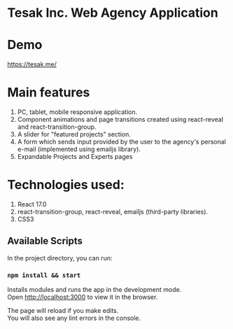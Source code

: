 # Tesak Inc. Web Agency Application

# Demo

https://tesak.me/



# Main features

1. PC, tablet, mobile responsive application.
2. Component animations and page transitions created using react-reveal and react-transition-group.
3. A slider for "featured projects" section.
4. A form which sends input provided by the user to the agency's personal e-mail (implemented using emailjs library).
5. Expandable Projects and Experts pages

# Technologies used:

1. React 17.0
2. react-transition-group, react-reveal, emailjs (third-party libraries).
3. CSS3


## Available Scripts

In the project directory, you can run:

### `npm install && start`

Installs modules and runs the app in the development mode.\
Open [http://localhost:3000](http://localhost:3000) to view it in the browser.

The page will reload if you make edits.\
You will also see any lint errors in the console.
